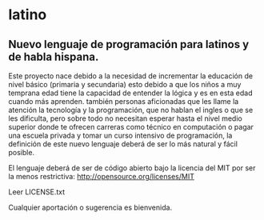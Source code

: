 ﻿# latino

Nuevo lenguaje de programación para latinos y de habla hispana.
---

Este proyecto nace debido a la necesidad de incrementar la educación de nivel básico (primaria y secundaria)
esto debido a que los niños a muy temprana edad tiene la capacidad de entender la lógica y es en esta edad cuando más aprenden.
también personas aficionadas que les llame la atención la tecnología y la programación,
que no hablan el ingles o que se les dificulta, pero sobre todo no necesitan esperar hasta el nivel medio superior
donde te ofrecen carreras como técnico en computación o pagar una escuela privada y tomar un curso intensivo de programación,
la definición de este nuevo lenguaje deberá de ser lo más natural y fácil posible.

El lenguaje deberá de ser de código abierto bajo la licencia del MIT por ser la menos restrictiva:
http://opensource.org/licenses/MIT

Leer LICENSE.txt

Cualquier aportación o sugerencia es bienvenida.
